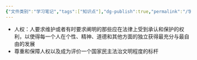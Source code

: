 ```yaml
---
{"文件类别":"学习笔记","tags":["知识点"],"dg-publish":true,"permalink":"/学习笔记studyup/知识点cheese/保障人权/","dgPassFrontmatter":true,"created":"2024-09-12T12:08:58.904+08:00","updated":"2024-09-12T12:10:38.891+08:00"}
---
```


- 人权：人要求维护或者有时要求阐明的那些应在法律上受到承认和保护的权利，以使得每一个人在个性、精神、道德和其他方面的独立获得最充分与最自由的发展
- 尊重和保障人权以及成为评价一个国家民主法治文明程度的标杆